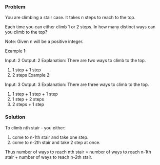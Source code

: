 ### Problem

You are climbing a stair case. It takes n steps to reach to the top.

Each time you can either climb 1 or 2 steps. In how many distinct ways can you climb to the top?

Note: Given n will be a positive integer.

Example 1:

Input: 2
Output: 2
Explanation: There are two ways to climb to the top.
1. 1 step + 1 step
2. 2 steps
Example 2:

Input: 3
Output: 3
Explanation: There are three ways to climb to the top.
1. 1 step + 1 step + 1 step
2. 1 step + 2 steps
3. 2 steps + 1 step

### Solution 

To climb nth stair - you either:
1. come to n-1th stair and take one step. 
2. come to n-2th stair and take 2 step at once. 

Thus number of ways to reach nth stair = number of ways to reach n-1th stair + number of ways to reach n-2th stair. 